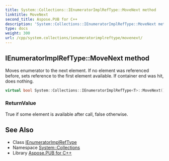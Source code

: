 ```yaml
---
title: System::Collections::IEnumeratorImplRefType::MoveNext method
linktitle: MoveNext
second_title: Aspose.PUB for C++
description: 'System::Collections::IEnumeratorImplRefType::MoveNext method. Moves enumerator to the next element. If no element was referenced before, sets reference to the first element available. If container end was hit, does nothing in C++.'
type: docs
weight: 300
url: /cpp/system.collections/ienumeratorimplreftype/movenext/
---
```

## IEnumeratorImplRefType::MoveNext method


Moves enumerator to the next element. If no element was referenced before, sets reference to the first element available. If container end was hit, does nothing.

```cpp
virtual bool System::Collections::IEnumeratorImplRefType<T>::MoveNext() override
```


### ReturnValue

True if some element is available after call, false otherwise.

## See Also

* Class [IEnumeratorImplRefType](../)
* Namespace [System::Collections](../../)
* Library [Aspose.PUB for C++](../../../)
